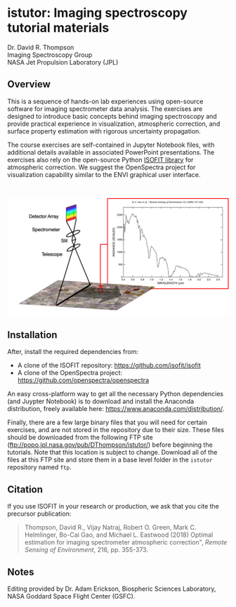 # istutor: Imaging spectroscopy tutorial materials

Dr. David R. Thompson  
Imaging Spectroscopy Group  
NASA Jet Propulsion Laboratory (JPL)  

## Overview

This is a sequence of hands-on lab experiences using open-source software for imaging spectrometer data analysis. The exercises are designed to introduce basic concepts behind imaging spectroscopy and provide practical experience in visualization, atmospheric correction, and surface property estimation with rigorous uncertainty propagation.  

The course exercises are self-contained in Jupyter Notebook files, with additional details available in associated PowerPoint presentations. The exercises also rely on the open-source Python [ISOFIT library](https://github.com/isofit/isofit) for atmospheric correction. We suggest the OpenSpectra project for visualization capability similar to the ENVI graphical user interface.  

&nbsp;

![image not found](istutor.png)

## Installation

After, install the required dependencies from:  

- A clone of the ISOFIT repository: <https://github.com/isofit/isofit>
- A clone of the OpenSpectra project: <https://github.com/openspectra/openspectra>

An easy cross-platform way to get all the necessary Python dependencies (and Juypter Notebook) is to download and install the Anaconda distribution, freely available here: <https://www.anaconda.com/distribution/>.  

Finally, there are a few large binary files that you will need for certain exercises, and are not stored in the repository due to their size. These files should be downloaded from the following FTP site (<ftp://popo.jpl.nasa.gov/pub/DThompson/istutor/>) before beginning the tutorials. Note that this location is subject to change. Download all of the files at this FTP site and store them in a base level folder in the `istutor` repository named `ftp`.

## Citation

If you use ISOFIT in your research or production, we ask that you cite the precursor publication:

> Thompson, David R., Vijay Natraj, Robert O. Green, Mark C. Helmlinger, Bo-Cai Gao, and Michael L. Eastwood (2018) Optimal estimation for imaging spectrometer atmospheric correction", *Remote Sensing of Environment*, 216, pp. 355-373.

## Notes

Editing provided by Dr. Adam Erickson, Biospheric Sciences Laboratory, NASA Goddard Space Flight Center (GSFC).  
